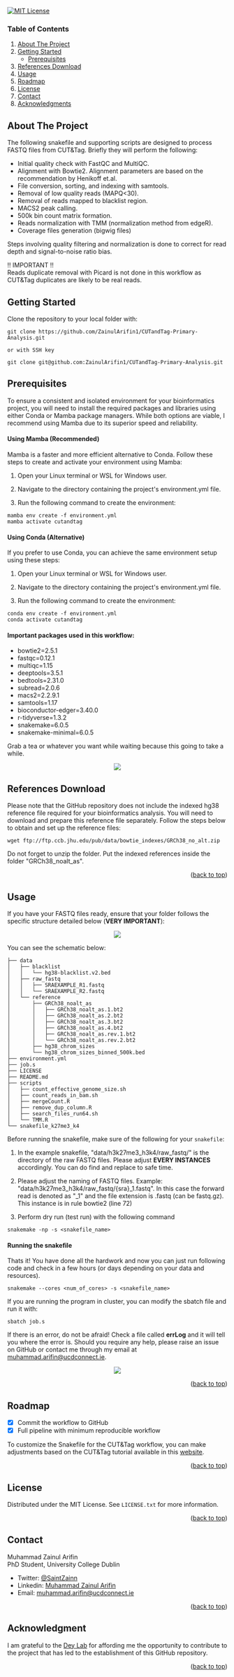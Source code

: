 [![MIT License][license-shield]][license-url]


<!-- TABLE OF CONTENTS -->

<h3>Table of Contents</h3>
  <ol>
    <li>
      <a href="#about-the-project">About The Project</a>
    </li>
    <li>
      <a href="#getting-started">Getting Started</a>
      <ul>
        <li><a href="#prerequisites">Prerequisites</a></li>
      </ul>
    </li>
    <li><a href="#references-download">References Download</li>
    <li><a href="#usage">Usage</a></li>
    <li><a href="#roadmap">Roadmap</a></li>
    <li><a href="#license">License</a></li>
    <li><a href="#contact">Contact</a></li>
    <li><a href="#acknowledgments">Acknowledgments</a></li>
  </ol>




<!-- ABOUT THE PROJECT -->
## About The Project

The following snakefile and supporting scripts are designed to process FASTQ files from CUT&Tag. Briefly they will perform the following:

* Initial quality check with FastQC and MultiQC.
* Alignment with Bowtie2. Alignment parameters are based on the recommendation by Henikoff et.al.
* File conversion, sorting, and indexing with samtools.
* Removal of low quality reads (MAPQ<30).
* Removal of reads mapped to blacklist region.
* MACS2 peak calling.
* 500k bin count matrix formation.
* Reads normalization with TMM (normalization method from edgeR).
* Coverage files generation (bigwig files)

Steps involving quality filtering and normalization is done to correct for read depth and signal-to-noise ratio bias.

!! IMPORTANT !!  
Reads duplicate removal with Picard is not done in this workflow as CUT&Tag duplicates are likely to be real reads.

<!-- GETTING STARTED -->
## Getting Started

Clone the repository to your local folder with:

```
git clone https://github.com/ZainulArifin1/CUTandTag-Primary-Analysis.git

or with SSH key

git clone git@github.com:ZainulArifin1/CUTandTag-Primary-Analysis.git
```

## Prerequisites

To ensure a consistent and isolated environment for your bioinformatics project, you will need to install the required packages and libraries using either Conda or Mamba package managers. While both options are viable, I recommend using Mamba due to its superior speed and reliability.

#### Using Mamba (Recommended)

Mamba is a faster and more efficient alternative to Conda. Follow these steps to create and activate your environment using Mamba:

1. Open your Linux terminal or WSL for Windows user.

2. Navigate to the directory containing the project's environment.yml file.

3. Run the following command to create the environment:

```
mamba env create -f environment.yml
mamba activate cutandtag
```

#### Using Conda (Alternative)

If you prefer to use Conda, you can achieve the same environment setup using these steps:

1. Open your Linux terminal or WSL for Windows user.

2. Navigate to the directory containing the project's environment.yml file.

3. Run the following command to create the environment:

```
conda env create -f environment.yml
conda activate cutandtag
```

#### Important packages used in this workflow:

* bowtie2=2.5.1
* fastqc=0.12.1
* multiqc=1.15
* deeptools=3.5.1
* bedtools=2.31.0
* subread=2.0.6
* macs2=2.2.9.1
* samtools=1.17
* bioconductor-edger=3.40.0
* r-tidyverse=1.3.2
* snakemake=6.0.5
* snakemake-minimal=6.0.5

Grab a tea or whatever you want while waiting because this going to take a while.

<p align="center">
<img src="https://github.com/ZainulArifin1/CUTandTag-Primary-Analysis/blob/master/img/kermit-the-frog-sip.gif">
</p>

<!-- DOWNLOAD REFERENCE -->
## References Download

Please note that the GitHub repository does not include the indexed hg38 reference file required for your bioinformatics analysis. You will need to download and prepare this reference file separately. Follow the steps below to obtain and set up the reference files:

```
wget ftp://ftp.ccb.jhu.edu/pub/data/bowtie_indexes/GRCh38_no_alt.zip
```

Do not forget to unzip the folder. Put the indexed references inside the folder "GRCh38_noalt_as".

<p align="right">(<a href="#readme-top">back to top</a>)</p>

<!-- USAGE EXAMPLES -->
## Usage

If you have your FASTQ files ready, ensure that your folder follows the specific structure detailed below (**VERY IMPORTANT**):

<p align="center">
<img src="https://github.com/ZainulArifin1/CUTandTag-Primary-Analysis/blob/master/img/Folder_Order.PNG">
</p>

You can see the schematic below:

```
├── data
│   ├── blacklist
│   │   └── hg38-blacklist.v2.bed
│   ├── raw_fastq
│   │   ├── SRAEXAMPLE_R1.fastq
│   │   └── SRAEXAMPLE_R2.fastq
│   └── reference
│       ├── GRCh38_noalt_as
│       │   ├── GRCh38_noalt_as.1.bt2
│       │   ├── GRCh38_noalt_as.2.bt2
│       │   ├── GRCh38_noalt_as.3.bt2
│       │   ├── GRCh38_noalt_as.4.bt2
│       │   ├── GRCh38_noalt_as.rev.1.bt2
│       │   └── GRCh38_noalt_as.rev.2.bt2
│       ├── hg38_chrom_sizes
│       └── hg38_chrom_sizes_binned_500k.bed
├── environment.yml
├── job.s
├── LICENSE
├── README.md
├── scripts
│   ├── count_effective_genome_size.sh
│   ├── count_reads_in_bam.sh
│   ├── mergeCount.R
│   ├── remove_dup_column.R
│   ├── search_files_run64.sh
│   └── TMM.R
└── snakefile_k27me3_k4
```

Before running the snakefile, make sure of the following for your `snakefile`:

1. In the example snakefile, "data/h3k27me3_h3k4/raw_fastq/" is the directory of the raw FASTQ files. Please adjust **EVERY INSTANCES** accordingly. You can do find and replace to safe time.

2. Please adjust the naming of FASTQ files. Example: "data/h3k27me3_h3k4/raw_fastq/{sra}_1.fastq". In this case the forward read is denoted as "_1" and the file extension is .fastq (can be fastq.gz). This instance is in rule bowtie2 (line 72)

3. Perform dry run (test run) with the following command

```
snakemake -np -s <snakefile_name>
```

#### Running the snakefile

Thats it! You have done all the hardwork and now you can just run following code and check in a few hours (or days depending on your data and resources).

```
snakemake --cores <num_of_cores> -s <snakefile_name>
```

If you are running the program in cluster, you can modify the sbatch file and run it with:

```
sbatch job.s
```

If there is an error, do not be afraid! Check a file called **errLog** and it will tell you where the error is. Should you require any help, please raise an issue on GitHub or contact me through my email at muhammad.arifin@ucdconnect.ie.

<p align="center">
<img src="https://github.com/ZainulArifin1/CUTandTag-Primary-Analysis/blob/master/img/end.gif">
</p>

<p align="right">(<a href="#readme-top">back to top</a>)</p>



<!-- ROADMAP -->
## Roadmap

- [x] Commit the workflow to GitHub
- [x] Full pipeline with minimum reproducible workflow

To customize the Snakefile for the CUT&Tag workflow, you can make adjustments based on the CUT&Tag tutorial available in this [website](https://yezhengstat.github.io/CUTTag_tutorial/).


<p align="right">(<a href="#readme-top">back to top</a>)</p>


<!-- LICENSE -->
## License

Distributed under the MIT License. See `LICENSE.txt` for more information.

<p align="right">(<a href="#readme-top">back to top</a>)</p>



<!-- CONTACT -->
## Contact

Muhammad Zainul Arifin  
PhD Student, University College Dublin

* Twitter: [@SaintZainn](https://twitter.com/SaintZainn)
* Linkedin: [Muhammad Zainul Arifin](https://www.linkedin.com/in/muhammad-zainul-a-479aa1151/)
* Email: muhammad.arifin@ucdconnect.ie

<p align="right">(<a href="#readme-top">back to top</a>)</p>



<!-- ACKNOWLEDGMENTS -->
## Acknowledgment

I am grateful to the [Dey Lab](https://deylab.com/members/) for affording me the opportunity to contribute to the project that has led to the establishment of this GitHub repository.

<p align="right">(<a href="#readme-top">back to top</a>)</p>



<!-- MARKDOWN LINKS & IMAGES -->
<!-- https://www.markdownguide.org/basic-syntax/#reference-style-links -->
[contributors-shield]: https://img.shields.io/github/contributors/othneildrew/Best-README-Template.svg?style=for-the-badge
[contributors-url]: https://github.com/othneildrew/Best-README-Template/graphs/contributors
[forks-shield]: https://img.shields.io/github/forks/othneildrew/Best-README-Template.svg?style=for-the-badge
[forks-url]: https://github.com/othneildrew/Best-README-Template/network/members
[stars-shield]: https://img.shields.io/github/stars/othneildrew/Best-README-Template.svg?style=for-the-badge
[stars-url]: https://github.com/othneildrew/Best-README-Template/stargazers
[issues-shield]: https://img.shields.io/github/issues/othneildrew/Best-README-Template.svg?style=for-the-badge
[issues-url]: https://github.com/othneildrew/Best-README-Template/issues
[license-shield]: https://img.shields.io/github/license/othneildrew/Best-README-Template.svg?style=for-the-badge
[license-url]: https://github.com/othneildrew/Best-README-Template/blob/master/LICENSE.txt
[linkedin-shield]: https://img.shields.io/badge/-LinkedIn-black.svg?style=for-the-badge&logo=linkedin&colorB=555
[linkedin-url]: https://linkedin.com/in/othneildrew
[product-screenshot]: images/screenshot.png
[Next.js]: https://img.shields.io/badge/next.js-000000?style=for-the-badge&logo=nextdotjs&logoColor=white
[Next-url]: https://nextjs.org/
[React.js]: https://img.shields.io/badge/React-20232A?style=for-the-badge&logo=react&logoColor=61DAFB
[React-url]: https://reactjs.org/
[Vue.js]: https://img.shields.io/badge/Vue.js-35495E?style=for-the-badge&logo=vuedotjs&logoColor=4FC08D
[Vue-url]: https://vuejs.org/
[Angular.io]: https://img.shields.io/badge/Angular-DD0031?style=for-the-badge&logo=angular&logoColor=white
[Angular-url]: https://angular.io/
[Svelte.dev]: https://img.shields.io/badge/Svelte-4A4A55?style=for-the-badge&logo=svelte&logoColor=FF3E00
[Svelte-url]: https://svelte.dev/
[Laravel.com]: https://img.shields.io/badge/Laravel-FF2D20?style=for-the-badge&logo=laravel&logoColor=white
[Laravel-url]: https://laravel.com
[Bootstrap.com]: https://img.shields.io/badge/Bootstrap-563D7C?style=for-the-badge&logo=bootstrap&logoColor=white
[Bootstrap-url]: https://getbootstrap.com
[JQuery.com]: https://img.shields.io/badge/jQuery-0769AD?style=for-the-badge&logo=jquery&logoColor=white
[JQuery-url]: https://jquery.com 